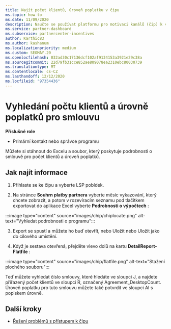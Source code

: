 ```yaml
---
title: Najít počet klientů, úroveň poplatku v čipu
ms.topic: how-to
ms.date: 11/09/2020
description: Naučte se používat platformu pro motivaci kanálů (čip) k vyhledání informací o počtu klientů a úrovních poplatků za smlouvu.
ms.service: partner-dashboard
ms.subservice: partnercenter-incentives
author: Karthic83
ms.author: kashanum
ms.localizationpriority: medium
ms.custom: SEOMAY.20
ms.openlocfilehash: 032ad30c17136dcf102af9134153a3921e29c38a
ms.sourcegitcommit: 22d79fb31cce852ae809078ea2310ebc80030739
ms.translationtype: MT
ms.contentlocale: cs-CZ
ms.lasthandoff: 12/12/2020
ms.locfileid: "97354436"
---
```

# <a name="locate-the-desktop-count-and-fee-level-for-an-agreement"></a>Vyhledání počtu klientů a úrovně poplatků pro smlouvu

**Příslušné role**

- Primární kontakt nebo správce programu

Můžete si stáhnout do Excelu a soubor, který poskytuje podrobnosti o smlouvě pro počet klientů a úroveň poplatků.

## <a name="how-to-locate-the-information"></a>Jak najít informace

1. Přihlaste se ke čipu a vyberte LSP pobídek.

2. Na stránce **Souhrn platby partnera** vyberte měsíc vykazování, který chcete zobrazit, a potom v rozevíracím seznamu pod tlačítkem exportovat do aplikace Excel vyberte **Podrobnosti o výpočtech** :

:::image type="content" source="images/chip/chiplocate.png" alt-text="Vyhledat podrobnosti o programu":::

3. Export se spustí a můžete ho buď otevřít, nebo Uložit nebo Uložit jako do cílového umístění.

4. Když je sestava otevřená, přejděte vlevo dolů na kartu **DetailReport-Flatfile** :

:::image type="content" source="images/chip/flatfile.png" alt-text="Stažení plochého souboru":::

Teď můžete vyhledat číslo smlouvy, které hledáte ve sloupci J, a najdete přiřazený počet klientů ve sloupci R, označený Agreement_DesktopCount. Úroveň poplatku pro tuto smlouvu můžete také potvrdit ve sloupci AI s popiskem úrovně.

## <a name="next-steps"></a>Další kroky

- [Řešení problémů s přístupem k čipu](chip-access-trouble.md)
